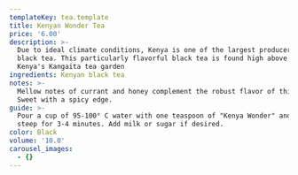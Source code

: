 ```yaml
---
templateKey: tea.template
title: Kenyan Wonder Tea
price: '6.00'
description: >-
  Due to ideal climate conditions, Kenya is one of the largest producers of
  black tea. This particularly flavorful black tea is found high above in
  Kenya's Kangaita tea garden
ingredients: Kenyan black tea
notes: >-
  Mellow notes of currant and honey complement the robust flavor of this tea.
  Sweet with a spicy edge.
guide: >-
  Pour a cup of 95-100° C water with one teaspoon of "Kenya Wonder" and let
  steep for 3-4 minutes. Add milk or sugar if desired.
color: Black
volume: '10.0'
carousel_images:
  - {}
---
```


